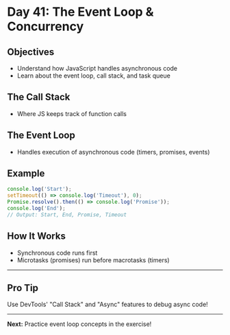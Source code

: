 # Day 41: The Event Loop & Concurrency

## Objectives
- Understand how JavaScript handles asynchronous code
- Learn about the event loop, call stack, and task queue

## The Call Stack
- Where JS keeps track of function calls

## The Event Loop
- Handles execution of asynchronous code (timers, promises, events)

## Example
```js
console.log('Start');
setTimeout(() => console.log('Timeout'), 0);
Promise.resolve().then(() => console.log('Promise'));
console.log('End');
// Output: Start, End, Promise, Timeout
```

## How It Works
- Synchronous code runs first
- Microtasks (promises) run before macrotasks (timers)

---

## Pro Tip
Use DevTools' "Call Stack" and "Async" features to debug async code!

---

**Next:** Practice event loop concepts in the exercise!
